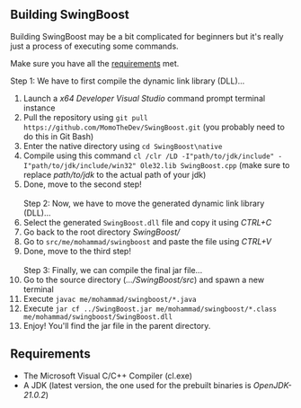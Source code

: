 Building SwingBoost
---

Building SwingBoost may be a bit complicated for beginners but it's really just a process of executing some commands.

Make sure you have all the [requirements](#requirements) met.

Step 1: We have to first compile the dynamic link library (DLL)...
1. Launch a _x64 Developer Visual Studio_ command prompt terminal instance
3. Pull the repository using `git pull https://github.com/MomoTheDev/SwingBoost.git` (you probably need to do this in Git Bash)
4. Enter the native directory using `cd SwingBoost\native`
5. Compile using this command  `cl /clr /LD -I"path/to/jdk/include" -I"path/to/jdk/include/win32" Ole32.lib SwingBoost.cpp` (make sure to replace _path/to/jdk_ to the actual path of your jdk)
6. Done, move to the second step!
\
\
Step 2: Now, we have to move the generated dynamic link library (DLL)...
1. Select the generated `SwingBoost.dll` file and copy it using _CTRL+C_
2. Go back to the root directory _SwingBoost/_
3. Go to `src/me/mohammad/swingboost` and paste the file using _CTRL+V_
4. Done, move to the third step!
\
\
Step 3: Finally, we can compile the final jar file...
1. Go to the source directory (_.../SwingBoost/src_) and spawn a new terminal
2. Execute `javac me/mohammad/swingboost/*.java`
3. Execute `jar cf ../SwingBoost.jar me/mohammad/swingboost/*.class me/mohammad/swingboost/SwingBoost.dll`
4. Enjoy! You'll find the jar file in the parent directory.

Requirements
---
* The Microsoft Visual C/C++ Compiler (cl.exe)
* A JDK (latest version, the one used for the prebuilt binaries is _OpenJDK-21.0.2_)
